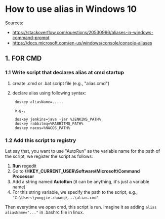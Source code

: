 # How to use alias in Windows 10 

Sources: 
- https://stackoverflow.com/questions/20530996/aliases-in-windows-command-prompt
- https://docs.microsoft.com/en-us/windows/console/console-aliases

## 1. FOR CMD

### 1.1 Write script that declares alias at cmd startup

1. create .cmd or .bat script file (e.g., "alias.cmd") 
2. declare alias using following syntax: 

        doskey aliasName=.....
        
        e.g., 
    
        doskey jenkins=java -jar %JENKINS_PATH%
        doskey rabbitmq=%RABBITMQ_PATH%
        doskey nacos=%NACOS_PATH%

### 1.2 Add this script to registry 

Let say that, you want to use "AutoRun" as the variable name for the path of the script, we register the script as follows:

1. **Run** regedit
2. Go to **\HKEY_CURRENT_USER\Software\Microsoft\Command Processor**
3. Add a string named **AutoRun** (it can be anything, it's just a variable name)
4. For this string variable, we specify the path to the script, e.g., `"C:\Users\yongjie.zhuang\...\alias.cmd"`

Then everytime we open cmd, this script is run. Imagine it as adding `alias aliasName="..."` in .bashrc file in linux. 


